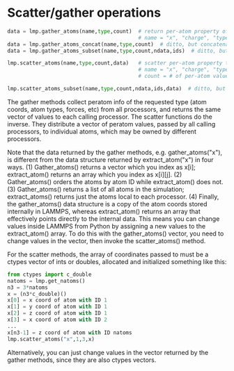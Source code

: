 # Scatter/gather operations

``` python
data = lmp.gather_atoms(name,type,count)  # return per-atom property of all atoms gathered into data, ordered by atom ID
                                          # name = "x", "charge", "type", etc
data = lmp.gather_atoms_concat(name,type,count)  # ditto, but concatenated atom values from each proc (unordered)
data = lmp.gather_atoms_subset(name,type,count,ndata,ids)  # ditto, but for subset of Ndata atoms with IDs

lmp.scatter_atoms(name,type,count,data)   # scatter per-atom property to all atoms from data, ordered by atom ID
                                          # name = "x", "charge", "type", etc
                                          # count = # of per-atom values, 1 or 3, etc

lmp.scatter_atoms_subset(name,type,count,ndata,ids,data)  # ditto, but for subset of Ndata atoms with IDs
```

The gather methods collect peratom info of the requested type (atom
coords, atom types, forces, etc) from all processors, and returns the
same vector of values to each calling processor. The scatter functions
do the inverse. They distribute a vector of peratom values, passed by
all calling processors, to individual atoms, which may be owned by
different processors.

Note that the data returned by the gather methods, e.g.
gather_atoms(\"x\"), is different from the data structure returned by
extract_atom(\"x\") in four ways. (1) Gather_atoms() returns a vector
which you index as x\[i\]; extract_atom() returns an array which you
index as x\[i\]\[j\]. (2) Gather_atoms() orders the atoms by atom ID
while extract_atom() does not. (3) Gather_atoms() returns a list of all
atoms in the simulation; extract_atoms() returns just the atoms local to
each processor. (4) Finally, the gather_atoms() data structure is a copy
of the atom coords stored internally in LAMMPS, whereas extract_atom()
returns an array that effectively points directly to the internal data.
This means you can change values inside LAMMPS from Python by assigning
a new values to the extract_atom() array. To do this with the
gather_atoms() vector, you need to change values in the vector, then
invoke the scatter_atoms() method.

For the scatter methods, the array of coordinates passed to must be a
ctypes vector of ints or doubles, allocated and initialized something
like this:

``` python
from ctypes import c_double
natoms = lmp.get_natoms()
n3 = 3*natoms
x = (n3*c_double)()
x[0] = x coord of atom with ID 1
x[1] = y coord of atom with ID 1
x[2] = z coord of atom with ID 1
x[3] = x coord of atom with ID 2
...
x[n3-1] = z coord of atom with ID natoms
lmp.scatter_atoms("x",1,3,x)
```

Alternatively, you can just change values in the vector returned by the
gather methods, since they are also ctypes vectors.
